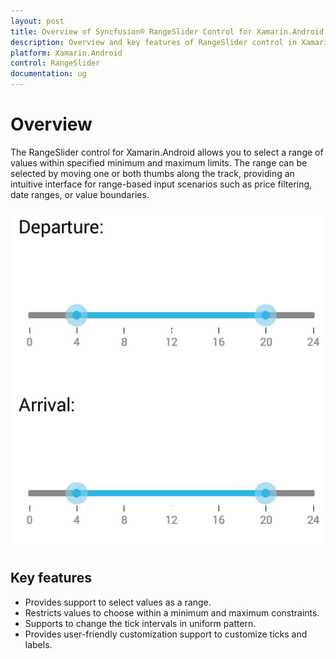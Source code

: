 ```yaml
---
layout: post
title: Overview of Syncfusion® RangeSlider Control for Xamarin.Android
description: Overview and key features of RangeSlider control in Xamarin.Android
platform: Xamarin.Android
control: RangeSlider
documentation: ug
---
```


# Overview

The RangeSlider control for Xamarin.Android allows you to select a range of values within specified minimum and maximum limits. The range can be selected by moving one or both thumbs along the track, providing an intuitive interface for range-based input scenarios such as price filtering, date ranges, or value boundaries.

![RangeSlider Control Overview](images/Overview.png)

## Key features

* Provides support to select values as a range.
 
* Restricts values to choose within a minimum and maximum constraints.
 
* Supports to change the tick intervals in uniform pattern.
 
* Provides user-friendly customization support to customize ticks and labels.
